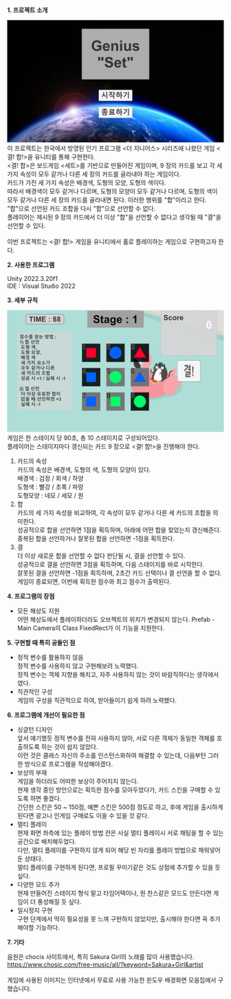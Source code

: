 <b>1. 프로젝트 소개</b>

![게임 타이틀 이미지](./ReadmeImage/title.png)
이 프로젝트는 한국에서 방영된 인기 프로그램 <더 지니어스> 시리즈에 나왔던 게임 <결! 합!>을 유니티를 통해 구현한다. <br>
<결! 합>은 보드게임 <세트>를 기반으로 만들어진 게임이며, 9 장의 카드를 보고 각 세 가지 속성이 모두 같거나 다른 세 장의 카드를 골라내야 하는 게임이다. <br>
카드가 가진 세 가지 속성은 배경색, 도형의 모양, 도형의 색이다. <br>
따라서 배경색이 모두 같거나 다르며, 도형의 모양이 모두 같거나 다르며, 도형의 색이 모두 같거나 다른 세 장의 카드를 골라내면 된다. 이러한 행위를 "합"이라고 한다. <br>
"합"으로 선언된 카드 조합을 다시 "합"으로 선언할 수 없다. <br>
플레이어는 제시된 9 장의 카드에서 더 이상 "합"을 선언할 수 없다고 생각될 때 "결"을 선언할 수 있다. <br>
<br>
이번 프로젝트는 <결! 합!> 게임을 유니티에서 홀로 플레이하는 게임으로 구현하고자 한다.

<b>2. 사용한 프로그램</b>

Unity 2022.3.20f1 <br>
IDE : Visual Studio 2022

<b>3. 세부 규칙</b>

![게임 실행 이미지](./ReadmeImage/ingame.png)
게임은 한 스테이지 당 90초, 총 10 스테이지로 구성되어있다. <br>
플레이어는 스테이지마다 갱신되는 카드 9 장으로 <결! 합!>을 진행해야 한다. <br>
1) 카드의 속성 <br>
	카드의 속성은 배경색, 도형의 색, 도형의 모양이 있다. <br>
	배경색 : 검정 / 회색 / 하양 <br>
 	도형색 : 빨강 / 초록 / 파랑 <br>
	도형모양 : 네모 / 세모 / 원 <br>
3) 합 <br>
	카드의 세 가지 속성을 비교하여, 각 속성이 모두 같거나 다른 세 카드의 조합을 의미한다. <br>
	성공적으로 합을 선언하면 1점을 획득하며, 아래에 어떤 합을 찾았는지 갱신해준다. <br>
	중복된 합을 선언하거나 잘못된 합을 선언하면 -1점을 획득한다. <br>
4) 결 <br>
	더 이상 새로운 합을 선언할 수 없다 판단될 시, 결을 선언할 수 있다. <br>
	성공적으로 결을 선언하면 3점을 획득하며, 다음 스테이지를 바로 시작한다. <br>
	잘못된 결을 선언하면 -1점을 획득하며, 2초간 카드 선택이나 결 선언을 할 수 없다. <br>
	게임이 종료되면, 이번에 획득한 점수와 최고 점수가 출력된다.

<b>4. 프로그램의 장점</b>

<ul>
	<li>모든 해상도 지원</li>
	어떤 해상도에서 플레이하더라도 오브젝트의 위치가 변경되지 않는다. Prefab - Main Camera의 Class FixedRect가 이 기능을 지원한다. <br>
</ul>

<b>5. 구현할 때 특히 공들인 점</b>

<ul>
	<li>정적 변수를 활용하지 않음</li>
	정적 변수를 사용하지 않고 구현해보려 노력했다. <br>
	정적 변수는 객체 지향을 해치고, 자주 사용하지 않는 것이 바람직하다는 생각에서였다. <br>
	<li>직관적인 구성</li>
	게임의 구성을 직관적으로 하여, 받아들이기 쉽게 하려 노력했다. <br>
</ul>

<b>6. 프로그램에 개선이 필요한 점</b>

<ul>
	<li>싱글턴 디자인</li>
	앞서 얘기했듯 정적 변수를 전혀 사용하지 않아, 서로 다른 객체가 동일한 객체를 호출하도록 하는 것이 쉽지 않았다. <br>
	이런 것은 클래스 자신의 주소를 인스턴스화하여 해결할 수 있는데, 다음부턴 그러한 방식으로 프로그램을 작성해야겠다. <br>
	<li>보상의 부재</li>
	게임을 하더라도 어떠한 보상이 주어지지 않는다. <br>
	현재 생각 중인 방안으로는 획득한 점수를 모아두었다가, 카드 스킨을 구매할 수 있도록 하면 좋겠다. <br>
	간단한 스킨은 50 ~ 150점, 예쁜 스킨은 500점 정도로 하고, 후에 게임을 출시하게 된다면 광고나 인게임 구매로도 이을 수 있을 것 같다. <br>
	<li>멀티 플레이</li>
	현재 화면 좌측에 있는 플레이 방법 칸은 사실 멀티 플레이시 서로 채팅을 할 수 있는 공간으로 배치해두었다. <br>
	다만, 멀티 플레이를 구현하지 않게 되어 해당 빈 자리를 플레이 방법으로 채워넣어둔 상태다. <br>
	멀티 플레이를 구현하게 된다면, 프로필 꾸미기같은 것도 상점에 추가할 수 있을 듯 싶다. <br>
	<li>다양한 모드 추가</li>
	현재 만들어진 스테이지 형식 말고 타임어택이나, 원 찬스같은 모드도 만든다면 게임이 더 풍성해질 듯 싶다. <br>
	<li>일시정지 구현</li>
	구현 단계에서 딱히 필요성을 못 느껴 구현하지 않았지만, 출시해야 한다면 꼭 추가해야할 기능하다. <br>
</ul>

<b>7. 기타</b>

음원은 chocis 사이트에서, 특히 Sakura Girl의 노래를 많이 사용했습니다. <br>
https://www.chosic.com/free-music/all/?keyword=Sakura+Girl&artist <br>
<br>
게임에 사용된 이미지는 인터넷에서 무료로 사용 가능한 윈도우 배경화면 모음집에서 구했습니다. <br>
